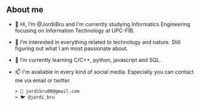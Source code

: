 ## About me
- 👋 Hi, I’m @JordiiBru and I'm currently studying Informatics Engineering focusing on Information Technology at UPC-FIB.
- 👀 I’m interested in everything related to technology and nature. Still figuring out what I am most passionate about.
- 🌱 I’m currently learning C/C++, python, javascript and SQL.
- 📫 I'm avaliable in every kind of social media. Especially you can contact me via email or twitter.

      > 💌 jordibru00@gmail.com
      > 🐦 @jordi_bru


